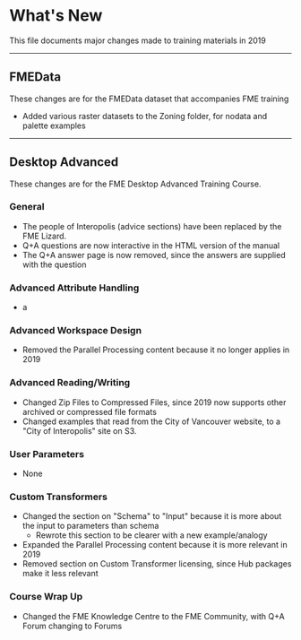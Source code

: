 # What's New #
This file documents major changes made to training materials in 2019

---

## FMEData ##
These changes are for the FMEData dataset that accompanies FME training

- Added various raster datasets to the Zoning folder, for nodata and palette examples

---

## Desktop Advanced ##
These changes are for the FME Desktop Advanced Training Course.

### General ###
- The people of Interopolis (advice sections) have been replaced by the FME Lizard. 
- Q+A questions are now interactive in the HTML version of the manual
- The Q+A answer page is now removed, since the answers are supplied with the question

### Advanced Attribute Handling ###
- a

### Advanced Workspace Design ###
- Removed the Parallel Processing content because it no longer applies in 2019

### Advanced Reading/Writing ###
- Changed Zip Files to Compressed Files, since 2019 now supports other archived or compressed file formats
- Changed examples that read from the City of Vancouver website, to a "City of Interopolis" site on S3.

### User Parameters ###
- None

### Custom Transformers ###
- Changed the section on "Schema" to "Input" because it is more about the input to parameters than schema
	- Rewrote this section to be clearer with a new example/analogy
- Expanded the Parallel Processing content because it is more relevant in 2019
- Removed section on Custom Transformer licensing, since Hub packages make it less relevant


### Course Wrap Up ###
- Changed the FME Knowledge Centre to the FME Community, with Q+A Forum changing to Forums 
